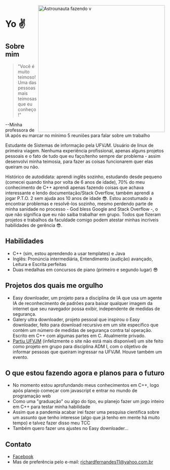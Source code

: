 <img src="https://i.imgur.com/i55ktTL.png" min-width="400px" max-width="400px" width="400px" align="right" alt="Astrounauta fazendo v">

# Yo :v:

## Sobre mim

>"Você é muito teimoso! Uma das pessoas mais teimosas que eu conheço!"

--Minha professora de IA após eu marcar no mínimo 5 reuniões para falar sobre um trabalho

Estudante de Sistemas de informação pela UFVJM. Usuário de linux de primeira viagem. Nenhuma experiência profissional, apenas alguns projetos pessoais e o fato de tudo que eu faço/tenho sempre dar problema - assim desenvolvi minha teimosia, para fazer as coisas funcionarem quer elas queiram ou não.

Histórico de autodidata: aprendi inglês sozinho, estudando desde pequeno (comecei quando tinha por volta de 6 anos de idade), 70% do meu conhecimento de C++ aprendi apenas fazendo coisas que achava interessante e lendo documentação/Stack Overflow, também aprendi a jogar P.T.O. 2 sem ajuda aos 10 anos de idade :sunglasses:. Estou acostumado a encontrar problemas e resolvê-los sozinho, mesmo perdendo parte de minha sanidade no processo - God bless Google and Stack Overflow -, o que não significa que eu não saiba trabalhar em grupo. Todos que fizeram projetos e trabalhos da faculdade comigo podem atestar minhas incríveis habilidades de gerência :sunglasses:.

## Habilidades
- C++ (sim, estou aprendendo a usar templates) e Java
- Inglês: Pronúncia intermediária, Entendimento (audição) avançado, Leitura e Escrita perfeitas
- Duas medalhas em concursos de piano (primeiro e segundo lugar) :sunglasses:

## Projetos dos quais me orgulho
- Easy downloader, um projeto para a disciplina de IA que usa um agente IA de reconhecimento de padrões para baixar qualquer imagem da internet que seu navegador possa exibir, independente de medidas de segurança.
- Galery ultra downloader, projeto pessoal que inspirou o Easy downloader, feito para download recursivo em um site específico que contém um número de medidas de segurança contra tal operação. Escrito em C++ com algumas partes em C. Atualmente privado.
- [Partiu UFVJM](https://web.archive.org/web/20201101020052/https://partiuufvjm.teios.org/) (infelizmente o site não está mais disponível) um site feito como projeto em grupo para disciplina ADM I, com o objetivo de informar pessoas que queiram ingressar na UFVJM. Houve também um evento.

## O que estou fazendo agora e planos para o futuro
- No momento estou aprofundando meus conhecimentos em C++, logo após planejo começar com javascript e entrar no mundo de programação web
- Como uma "graduação" ou algo do tipo, eu planejo fazer um jogo inteiro em C++ para testar minha habilidade
- Assim que a pandemia acabar irei fazer uma pesquisa científica sobre um assunto que tenho interesse (algo que já tenho em mente há muito tempo) e talvez fazer disso meu TCC
- Também quero fazer uns ajustes no Easy downloader...

## Contato
- [Facebook](https://www.facebook.com/richard.fernandes.319247)
- Mas de preferência pelo e-mail: richardfernandes11@yahoo.com.br
